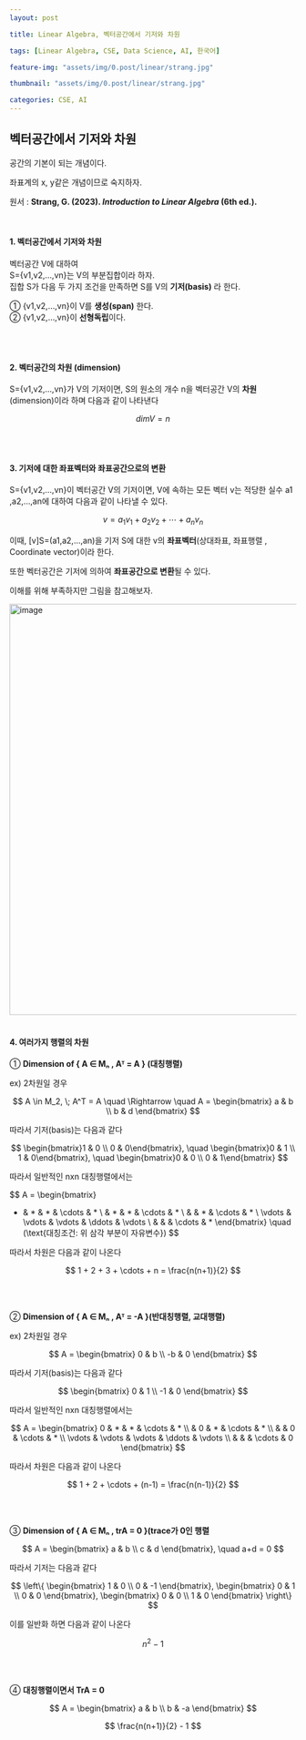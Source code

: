 ```yaml
---
layout: post

title: Linear Algebra, 벡터공간에서 기저와 차원

tags: [Linear Algebra, CSE, Data Science, AI, 한국어]

feature-img: "assets/img/0.post/linear/strang.jpg"

thumbnail: "assets/img/0.post/linear/strang.jpg"

categories: CSE, AI
---
```

## 벡터공간에서 기저와 차원

공간의 기본이 되는 개념이다. <br>

좌표계의 x, y같은 개념이므로 숙지하자. <br>

원서 : **Strang, G. (2023). *Introduction to Linear Algebra* (6th ed.).** <br>

<br>

#### 1. 벡터공간에서 기저와 차원

벡터공간 V에 대하여 <br>S={v1​,v2​,…,vn​}는 V의 부분집합이라 하자. <br>집합 S가 다음 두 가지 조건을 만족하면 S를 V의 **기저(basis)** 라 한다. <br>

① {v1​,v2​,…,vn​}이 V를 **생성(span)** 한다. <br>② {v1​,v2​,…,vn​}이 **선형독립**이다.

<br>

<br>

#### 2. 벡터공간의 차원 (dimension)

S={v1​,v2​,…,vn​}가 V의 기저이면, S의 원소의 개수 n을 벡터공간 V의 **차원**(dimension)이라 하며 다음과 같이 나타낸다

$$
dimV=n
$$

<br>

<br>

#### 3. 기저에 대한 좌표벡터와 좌표공간으로의 변환

S={v1​,v2​,…,vn​}이 벡터공간 V의 기저이면, V에 속하는 모든 벡터 v는 적당한 실수 a1​,a2​,…,an​에 대하여 다음과 같이 나타낼 수 있다.

$$
v=a_1​v_1​+a_2​v_2​+⋯+a_n​v_n​
$$

이때, [v]S​=(a1​,a2​,…,an​)을 기저 S에 대한 v의 **좌표벡터**(상대좌표, 좌표행렬 , Coordinate vector)이라 한다. <br>

또한 벡터공간은 기저에 의하여 **좌표공간으로 변환**될 수 있다.<br>

이해를 위해 부족하지만 그림을 참고해보자.

<img width="1106" height="722" alt="image" src="https://github.com/user-attachments/assets/0f92d981-4d3e-4bc6-b69b-c7baeb82bb06" />



<br>

<br>

#### 4. 여러가지 행렬의 차원

① **Dimension of { A ∈ Mₙ , Aᵀ = A } (대칭행렬)** <br>

ex) 2차원일 경우 <br>

$$
A \in M_2, \; A^T = A
\quad \Rightarrow \quad
A = \begin{bmatrix}
a & b \\
b & d
\end{bmatrix}
$$

따라서 기저(basis)는 다음과 같다

$$
\begin{bmatrix}1 & 0 \\ 0 & 0\end{bmatrix}, \quad
\begin{bmatrix}0 & 1 \\ 1 & 0\end{bmatrix}, \quad
\begin{bmatrix}0 & 0 \\ 0 & 1\end{bmatrix}
$$

따라서 일반적인 nxn 대칭행렬에서는

$$
A = \begin{bmatrix}
* & * & * & \cdots & * \\
 & * & * & \cdots & * \\
 &  & * & \cdots & * \\
\vdots & \vdots & \vdots & \ddots & \vdots \\
 &  &  & \cdots & *
\end{bmatrix}
\quad (\text{대칭조건: 위 삼각 부분이 자유변수})
$$

따라서 차원은 다음과 같이 나온다

$$
1 + 2 + 3 + \cdots + n = \frac{n(n+1)}{2}
$$

<br><br>

② **Dimension of { A ∈ Mₙ , Aᵀ = -A }(반대칭행렬, 교대행렬)** <br>

ex) 2차원일 경우 <br>

$$
A = \begin{bmatrix}
0 & b \\
-b & 0
\end{bmatrix}
$$

따라서 기저(basis)는 다음과 같다

$$
\begin{bmatrix}
0 & 1 \\
-1 & 0
\end{bmatrix}
$$

따라서 일반적인 nxn 대칭행렬에서는

$$
A = \begin{bmatrix}
0 & * & * & \cdots & * \\
 & 0 & * & \cdots & * \\
 &  & 0 & \cdots & * \\
\vdots & \vdots & \vdots & \ddots & \vdots \\
 &  &  & \cdots & 0
\end{bmatrix}
$$

따라서 차원은 다음과 같이 나온다

$$
1 + 2 + \cdots + (n-1) = \frac{n(n-1)}{2}
$$

<br>

<br>

③ **Dimension of { A ∈ Mₙ , trA = 0 }(trace가 0인 행렬** <br>

$$
A =
\begin{bmatrix}
a & b \\
c & d
\end{bmatrix}, \quad a+d = 0
$$

따라서 기저는 다음과 같다

$$
\left\{
\begin{bmatrix} 
1 & 0 \\ 0 & -1 
\end{bmatrix},
\begin{bmatrix} 
0 & 1 \\ 0 & 0 
\end{bmatrix},
\begin{bmatrix} 
0 & 0 \\ 1 & 0 
\end{bmatrix}
\right\}
$$

이를 일반화 하면 다음과 같이 나온다

$$
n^2 - 1
$$

<br>

<br>

④ **대칭행렬이면서 TrA = 0**

$$
A =
\begin{bmatrix}
a & b \\
b & -a
\end{bmatrix}
$$

$$
\frac{n(n+1)}{2} - 1
$$
